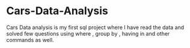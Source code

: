 # Cars-Data-Analysis
Cars Data analysis is my first sql project where I have read the data and solved few questions using  where , group by , having in and other commands as well.
